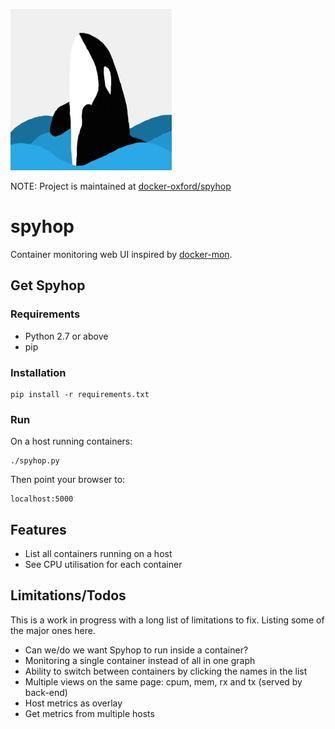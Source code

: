 ![spyhop](spyhop.png)

NOTE: Project is maintained at [docker-oxford/spyhop](https://github.com/docker-oxford/spyhop)

# spyhop
Container monitoring web UI inspired by [docker-mon](https://github.com/icecrime/docker-mon).

## Get Spyhop 

### Requirements

* Python 2.7 or above
* pip

### Installation

    pip install -r requirements.txt

### Run

On a host running containers:

    ./spyhop.py

Then point your browser to:

    localhost:5000

## Features

* List all containers running on a host
* See CPU utilisation for each container

## Limitations/Todos

This is a work in progress with a long list of limitations to fix. Listing some of the major ones here.

* Can we/do we want Spyhop to run inside a container?
* Monitoring a single container instead of all in one graph
* Ability to switch between containers by clicking the names in the list
* Multiple views on the same page: cpum, mem, rx and tx (served by back-end)
* Host metrics as overlay
* Get metrics from multiple hosts
